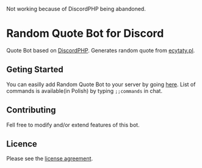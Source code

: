 Not working because of DiscordPHP being abandoned.

Random Quote Bot for Discord
====

Quote Bot based on [DiscordPHP](https://github.com/teamreflex/DiscordPHP). Generates random quote from [ecytaty.pl](http://ecytaty.pl).

## Geting Started

You can easilly add Random Quote Bot to your server by going [here](https://discordapp.com/oauth2/authorize?client_id=317679366064701440&scope=bot). List of commands is available(in Polish) by typing ```;;commands``` in chat.

## Contributing

Fell free to modify and/or extend features of this bot.

## Licence

Please see the [license agreement](https://github.com/maciejsawinski/discord-randquote/blob/master/LICENSE.md).
